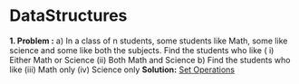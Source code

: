 # DataStructures

**1. Problem :**
    a) In a class of n students,  some students like  Math, some like  science and some like  both  the subjects. 
    Find  the students who like  ( i)  Either Math or Science (ii)  Both Math and Science
    b) Find  the students who like  (iii)  Math only  (iv) Science only
    **Solution:**  [Set Operations](https://github.com/sohamtupe55/DataStructures/blob/master/setoperations.cpp)
